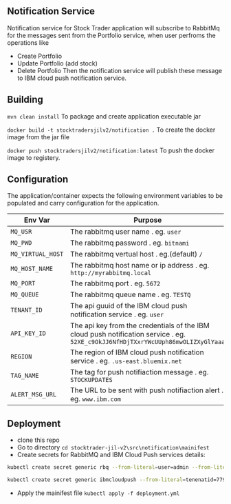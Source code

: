 ## Notification Service
Notification service for Stock Trader application will subscribe to RabbitMq for the messages sent from the Portfolio service, when user perfroms the operations like 
* Create Portfolio
* Update Portfolio (add stock)
* Delete Portfolio
Then the notification service will publish these message to IBM cloud push notification service.

## Building

`mvn clean install` To package and create application executable jar

`docker build -t stocktradersjilv2/notification .` To create the docker image from the jar file

`docker push stocktradersjilv2/notification:latest` To push the docker image to registery.


## Configuration

The application/container expects the following environment variables to be populated and carry configuration for the application.

| Env Var | Purpose |
|---------|---------|
|`MQ_USR` | The rabbitmq user name . eg. `user`|
|`MQ_PWD` | The rabbitmq password . eg. `bitnami`|
|`MQ_VIRTUAL_HOST` | The rabbitmq vertual host . eg.(default) `/`|
|`MQ_HOST_NAME` | The rabbitmq host name or ip address . eg. `http://myrabbitmq.local`|
|`MQ_PORT` | The rabbitmq port . eg. `5672`|
|`MQ_QUEUE` | The rabbitmq queue name . eg. `TESTQ`|
|`TENANT_ID` | The api guuid of the IBM cloud  push notification service . eg. `user`|
|`API_KEY_ID` | The api key from the credentials of the IBM cloud  push notification service . eg. `52XE_c9OkJJ6NfHDjTXxrYWcUUph86mwOLIZXyGlYaaa`|
|`REGION` | The region of IBM cloud push notification service . eg. `.us-east.bluemix.net`|
|`TAG_NAME` | The tag for push notifiaction message  . eg. `STOCKUPDATES`|
|`ALERT_MSG_URL` | The URL to be sent with push notifiaction alert . eg. `www.ibm.com` |


## Deployment
 - clone this repo
 - Go to directory `cd stocktrader-jil-v2\src\notification\mainifest` 
 - Create secrets for RabbitMQ and IBM Cloud Push services details:

```bash
kubectl create secret generic rbq --from-literal=user=admin --from-literal=password=secretpassword --from-literal=vhost=/ --from-literal=host=172.17.76.32 --from-literal=port=32004 --from-literal=queue=stocktrader

kubectl create secret generic ibmcloudpush --from-literal=tenenatid=77955822-7290-4cd9-b80a-3091b6892fee --from-literal=apikey=52XE_c9OkJJ6NfHDjTXxrYWcUUph86mwOLIZXyGlY2aq  --from-literal=region=.us-east.bluemix.net --from-literal=tag=STOCKTRADERS --from-literal=alertmsgurl=www.ibm.com
```
 - Apply the mainifest file `kubectl apply -f deployment.yml`
